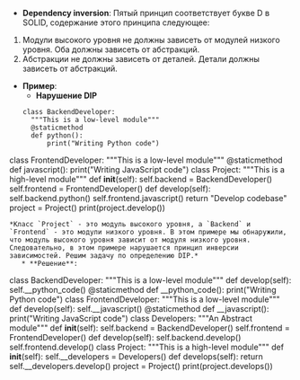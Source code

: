 * **Dependency inversion**: Пятый принцип соответствует букве D в SOLID, содержание этого принципа следующее:
1. Модули высокого уровня не должны зависеть от модулей низкого уровня. Оба должны зависеть от абстракций.
2. Абстракции не должны зависеть от деталей. Детали должны зависеть от абстракций.
* **Пример**:
  * **Нарушение DIP**
  ```
  class BackendDeveloper:
    """This is a low-level module"""
    @staticmethod
    def python():
        print("Writing Python code")
class FrontendDeveloper:
    """This is a low-level module"""
    @staticmethod
    def javascript():
        print("Writing JavaScript code")
class Project:
    """This is a high-level module"""
    def __init__(self):
        self.backend = BackendDeveloper()
        self.frontend = FrontendDeveloper()
    def develop(self):
        self.backend.python()
        self.frontend.javascript()
        return "Develop codebase"
project = Project()
print(project.develop())
```
*Класс `Project` - это модуль высокого уровня, а `Backend` и `Frontend` - это модули низкого уровня. В этом примере мы обнаружили, что модуль высокого уровня зависит от модуля низкого уровня. Следовательно, в этом примере нарушается принцип инверсии зависимостей. Решим задачу по определению DIP.*
   * **Решение**:
   ```
   class BackendDeveloper:
   """This is a low-level module"""
   def develop(self):
       self.__python_code()
   @staticmethod
   def __python_code():
       print("Writing Python code")
class FrontendDeveloper:
   """This is a low-level module"""
   def develop(self):
       self.__javascript()
   @staticmethod
   def __javascript():
       print("Writing JavaScript code")
class Developers:
   """An Abstract module"""
   def __init__(self):
       self.backend = BackendDeveloper()
       self.frontend = FrontendDeveloper()
   def develop(self):
       self.backend.develop()
       self.frontend.develop()
class Project:
   """This is a high-level module"""
   def __init__(self):
       self.__developers = Developers()
   def develops(self):
       return self.__developers.develop()
project = Project()
print(project.develops())
```
